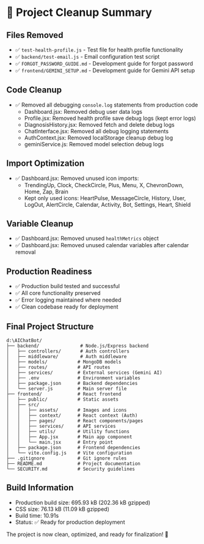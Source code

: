 # 🧹 Project Cleanup Summary

## Files Removed
- ✅ `test-health-profile.js` - Test file for health profile functionality
- ✅ `backend/test-email.js` - Email configuration test script
- ✅ `FORGOT_PASSWORD_GUIDE.md` - Development guide for forgot password
- ✅ `frontend/GEMINI_SETUP.md` - Development guide for Gemini API setup

## Code Cleanup
- ✅ Removed all debugging `console.log` statements from production code
  - Dashboard.jsx: Removed debug user data logs
  - Profile.jsx: Removed health profile save debug logs (kept error logs)
  - DiagnosisHistory.jsx: Removed fetch and delete debug logs
  - ChatInterface.jsx: Removed all debug logging statements
  - AuthContext.jsx: Removed localStorage cleanup debug log
  - geminiService.js: Removed model selection debug logs

## Import Optimization
- ✅ Dashboard.jsx: Removed unused icon imports:
  - TrendingUp, Clock, CheckCircle, Plus, Menu, X, ChevronDown, Home, Zap, Brain
  - Kept only used icons: HeartPulse, MessageCircle, History, User, LogOut, AlertCircle, Calendar, Activity, Bot, Settings, Heart, Shield

## Variable Cleanup
- ✅ Dashboard.jsx: Removed unused `healthMetrics` object
- ✅ Dashboard.jsx: Removed unused calendar variables after calendar removal

## Production Readiness
- ✅ Production build tested and successful
- ✅ All core functionality preserved
- ✅ Error logging maintained where needed
- ✅ Clean codebase ready for deployment

## Final Project Structure
```
d:\AIChatBot/
├── backend/               # Node.js/Express backend
│   ├── controllers/       # Auth controllers
│   ├── middleware/        # Auth middleware
│   ├── models/           # MongoDB models
│   ├── routes/           # API routes
│   ├── services/         # External services (Gemini AI)
│   ├── .env              # Environment variables
│   ├── package.json      # Backend dependencies
│   └── server.js         # Main server file
├── frontend/             # React frontend
│   ├── public/           # Static assets
│   ├── src/
│   │   ├── assets/       # Images and icons
│   │   ├── context/      # React context (Auth)
│   │   ├── pages/        # React components/pages
│   │   ├── services/     # API services
│   │   ├── utils/        # Utility functions
│   │   ├── App.jsx       # Main app component
│   │   └── main.jsx      # Entry point
│   ├── package.json      # Frontend dependencies
│   └── vite.config.js    # Vite configuration
├── .gitignore            # Git ignore rules
├── README.md             # Project documentation
└── SECURITY.md           # Security guidelines
```

## Build Information
- Production build size: 695.93 kB (202.36 kB gzipped)
- CSS size: 76.13 kB (11.09 kB gzipped)
- Build time: 10.91s
- Status: ✅ Ready for production deployment

The project is now clean, optimized, and ready for finalization! 🎉
